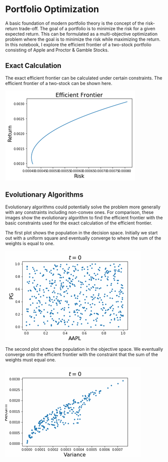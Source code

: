 # Portfolio Optimization

A basic foundation of modern portfolio theory is the concept of the risk-return trade-off. The goal of a portfolio is to minimize the risk for a given expected return. This can be formulated as a multi-objective optimization problem where the goal is to minimize the risk while maximizing the return. In this notebook, I explore the efficient frontier of a two-stock portfolio consisting of Apple and Proctor & Gamble Stocks.

## Exact Calculation

The exact efficient frontier can be calculated under certain constraints. The efficient frontier of a two-stock can be shown here.

![Frontier](frontier.png)

## Evolutionary Algorithms

Evolutionary algorithms could potentially solve the problem more generally with any constraints including non-convex ones. For comparison, these images show the evolutionary algorithm to find the efficient frontier with the basic constraints used for the exact calculation of the efficient frontier.

The first plot shows the population in the decision space. Initially we start out with a uniform square and eventually converge to where the sum of the weights is equal to one.

![Decision Space](evolution.gif)

The second plot shows the population in the objective space. We eventually converge onto the efficient frontier with the constraint that the sum of the weights must equal one.

![Objective Space](evolution_fit.gif)


